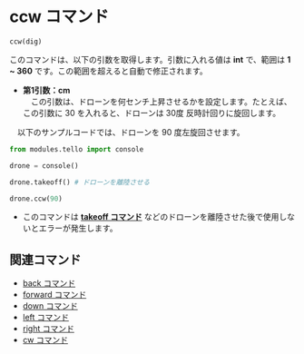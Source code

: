 # ccw コマンド

```ccw(dig)```
<br>

 このコマンドは、以下の引数を取得します。引数に入れる値は **int** で、範囲は **1 ~ 360** です。この範囲を超えると自動で修正されます。

- **第1引数：cm**<br>
　この引数は、ドローンを何センチ上昇させるかを設定します。たとえば、この引数に 30 を入れると、ドローンは 30度 反時計回りに旋回します。

　以下のサンプルコードでは、ドローンを 90 度左旋回させます。

```python
from modules.tello import console

drone = console()

drone.takeoff() # ドローンを離陸させる

drone.ccw(90)
```

- このコマンドは **[takeoff コマンド]()** などのドローンを離陸させた後で使用しないとエラーが発生します。

## 関連コマンド

- [back コマンド]()
- [forward コマンド]()
- [down コマンド]()
- [left コマンド]()
- [right コマンド]()
- [cw コマンド]()
